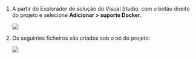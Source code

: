 1. A partir do Explorador de solução do Visual Studio, com o botão direito do projeto e selecione **Adicionar > suporte Docker**.

    ![][0]
 
1. Os seguintes ficheiros são criados sob o nó do projeto:

    ![][1]

[0]: ./media/vs-docker-add-docker-support/add-docker-support.png
[1]: ./media/vs-docker-add-docker-support/docker-files-added.png
